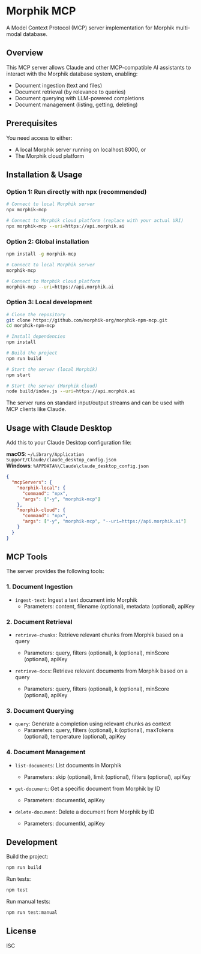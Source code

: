 # Morphik MCP

A Model Context Protocol (MCP) server implementation for Morphik multi-modal database.

## Overview

This MCP server allows Claude and other MCP-compatible AI assistants to interact with the Morphik database system, enabling:

- Document ingestion (text and files)
- Document retrieval (by relevance to queries)
- Document querying with LLM-powered completions
- Document management (listing, getting, deleting)

## Prerequisites

You need access to either:
- A local Morphik server running on localhost:8000, or
- The Morphik cloud platform

## Installation & Usage

### Option 1: Run directly with npx (recommended)

```bash
# Connect to local Morphik server
npx morphik-mcp

# Connect to Morphik cloud platform (replace with your actual URI)
npx morphik-mcp --uri=https://api.morphik.ai
```

### Option 2: Global installation

```bash
npm install -g morphik-mcp

# Connect to local Morphik server
morphik-mcp

# Connect to Morphik cloud platform
morphik-mcp --uri=https://api.morphik.ai
```

### Option 3: Local development

```bash
# Clone the repository
git clone https://github.com/morphik-org/morphik-npm-mcp.git
cd morphik-npm-mcp

# Install dependencies
npm install

# Build the project
npm run build

# Start the server (local Morphik)
npm start

# Start the server (Morphik cloud)
node build/index.js --uri=https://api.morphik.ai
```

The server runs on standard input/output streams and can be used with MCP clients like Claude.

## Usage with Claude Desktop

Add this to your Claude Desktop configuration file:

**macOS**: `~/Library/Application Support/Claude/claude_desktop_config.json`  
**Windows**: `%APPDATA%\Claude\claude_desktop_config.json`

```json
{
  "mcpServers": {
    "morphik-local": {
      "command": "npx",
      "args": ["-y", "morphik-mcp"]
    },
    "morphik-cloud": {
      "command": "npx",
      "args": ["-y", "morphik-mcp", "--uri=https://api.morphik.ai"]
    }
  }
}
```

## MCP Tools

The server provides the following tools:

### 1. Document Ingestion

- `ingest-text`: Ingest a text document into Morphik
  - Parameters: content, filename (optional), metadata (optional), apiKey

### 2. Document Retrieval

- `retrieve-chunks`: Retrieve relevant chunks from Morphik based on a query
  - Parameters: query, filters (optional), k (optional), minScore (optional), apiKey

- `retrieve-docs`: Retrieve relevant documents from Morphik based on a query
  - Parameters: query, filters (optional), k (optional), minScore (optional), apiKey

### 3. Document Querying

- `query`: Generate a completion using relevant chunks as context
  - Parameters: query, filters (optional), k (optional), maxTokens (optional), temperature (optional), apiKey

### 4. Document Management

- `list-documents`: List documents in Morphik
  - Parameters: skip (optional), limit (optional), filters (optional), apiKey

- `get-document`: Get a specific document from Morphik by ID
  - Parameters: documentId, apiKey

- `delete-document`: Delete a document from Morphik by ID
  - Parameters: documentId, apiKey

## Development

Build the project:

```bash
npm run build
```

Run tests:

```bash
npm test
```

Run manual tests:

```bash
npm run test:manual
```

## License

ISC
